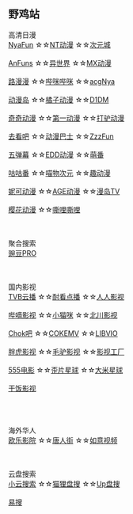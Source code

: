 ## 野鸡站
高清日漫
<br>
[NyaFun](https://www.nyafun.net/)
☆☆[NT动漫](http://www.ntdm.tv)
☆☆[次元城](https://www.cycity.Pro/)
<br><br>
[AnFuns](https://www.anfuns.cc/)
☆☆[异世界](https://www.dmmiku.com/)
☆☆[MX动漫](http://mxdm.tv/)
<br><br>
[路漫漫](https://www.lmm08.com/)
☆☆[哔咪哔咪](http://www.bimiacg10.net/)
☆☆[acgNya](http://www.acgnya.com/)
<br><br>
[动漫岛](http://www.dmd8.com/)
☆☆[橘子动漫](https://www.mgnacg.com/)
☆☆[D1DM](https://d1-dm.online/)
<br><br>
[奇奇动漫](http://qiqidm8.com/)
☆☆[第一动漫](https://1anime.me/)
☆☆[打驴动漫](https://www.dqsj.top/)
<br><br>
[去看吧](http://www.k9dm.com)
☆☆[动漫巴士](https://dm84.tv/)
☆☆[ZzzFun](http://www.zzzfun.one/)
<br><br>
[五弹幕](https://www.5dm.link/)
☆☆[EDD动漫](https://www.edddh4.com/)
☆☆[萌番](https://www.mengfan.tv/)
<br><br>
[咕咕番](https://www.gugufan.com/)
☆☆[喵物次元](https://catw.moe/)
☆☆[趣动漫](http://www.qdm18.com/)
<br><br>
[妮可动漫](http://www.nicotv.org/)
☆☆[AGE动漫](http://www.age.tv/)
☆☆[漫岛TV](https://www.mandaowang.com/)
<br><br>
[樱花动漫](http://m.iyinghua.io/)
☆☆[嘶哩嘶哩](https://weibass.github.io/)


<br><br>
聚合搜索
<br>
[豌豆PRO](https://www.bpzhe.com/)




<br><br>
国内影视
<br>
[TVB云播](http://www.tvyb03.com/)
☆☆[耐看点播](https://www.nkvod.com/)
☆☆[人人影视](https://www.renren.pro/)
<br><br>
[哔嘀影视](https://www.bdys10.com/)
☆☆[小猫咪](https://xmaomi.top/)
☆☆[北川影视](http://www.bczhuiju.com/)
<br><br>
[Chok吧](https://www.chok8.cc/)
☆☆[COKEMV](https://cokemv.me/)
☆☆[LIBVIO](https://www.libvio.me/)
<br><br>
[胖虎影视](https://www.panghuys.com/)
☆☆[毛驴影视](https://www.maolvys.com/)
☆☆[影视工厂](https://www.ysgc1.cc/)
<br><br>
[555电影](https://5flixs.net/)
☆☆[歪片星球](https://waipian25.com/)
☆☆[大米星球](https://dmfilm.site/)
<br><br>
[干饭影视](https://gfysys.cc/)
<br><br>



<br><br>
海外华人
<br>
[欧乐影院](https://www.olevod.com/)
☆☆[唐人街](https://www.trjvod.com/)
☆☆[如意视频](https://m.rysp.tv/)





<br><br>
云盘搜索
<br>
[小云搜索](https://yunso.net/)
☆☆[猫狸盘搜](https://www.alipansou.com/)
☆☆[Up盘搜](https://www.upyunso3.com/)
<br><br>
[易搜](https://yiso.fun/)






